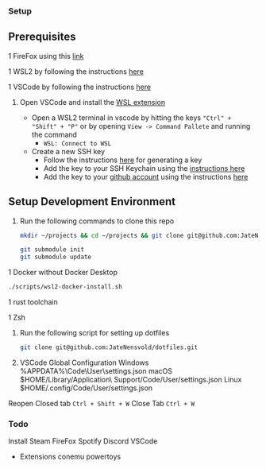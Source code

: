 ### Setup

## Prerequisites

1 FireFox using this [link](https://www.mozilla.org/en-US/firefox/new/)

1 WSL2 by following the instructions [here](https://learn.microsoft.com/en-us/windows/wsl/install)

1 VSCode by following the instructions [here](https://code.visualstudio.com/download)

1. Open VSCode and install the [WSL extension](https://marketplace.visualstudio.com/items?itemName=ms-vscode-remote.remote-wsl)

    - Open a WSL2 terminal in vscode by hitting the keys `"Ctrl" + "Shift" + "P"` or by opening `View -> Command Pallete` and running the command
        - `WSL: Connect to WSL`
    - Create a new SSH key
        - Follow the instructions [here](https://docs.github.com/en/authentication/connecting-to-github-with-ssh/generating-a-new-ssh-key-and-adding-it-to-the-ssh-agent?platform=linux#generating-a-new-ssh-key) for generating a key
        - Add the key to your SSH Keychain using the [instructions here](https://docs.github.com/en/authentication/connecting-to-github-with-ssh/generating-a-new-ssh-key-and-adding-it-to-the-ssh-agent?platform=linux#adding-your-ssh-key-to-the-ssh-agent)
        - Add the key to your [github account](https://github.com/settings/keys) using the instructions [here](https://docs.github.com/en/authentication/connecting-to-github-with-ssh/adding-a-new-ssh-key-to-your-github-account#adding-a-new-ssh-key-to-your-account)

## Setup Development Environment

1. Run the following commands to clone this repo
    ```zsh
    mkdir ~/projects && cd ~/projects && git clone git@github.com:JateNensvold/environment.git

    git submodule init
    git submodule update
    ```

1 Docker without Docker Desktop
```zsh
./scripts/wsl2-docker-install.sh
```

1 rust toolchain


1 Zsh


1. Run the following script for setting up dotfiles
    ```zsh
    git clone git@github.com:JateNensvold/dotfiles.git
    ```


1. VSCode Global Configuration
Windows %APPDATA%\Code\User\settings.json
macOS $HOME/Library/Application\ Support/Code/User/settings.json
Linux $HOME/.config/Code/User/settings.json




Reopen Closed tab
`Ctrl + Shift + W`
Close Tab
`Ctrl + W`


### Todo

Install Steam
 FireFox
 Spotify
 Discord
 VSCode
  - Extensions
 conemu
powertoys